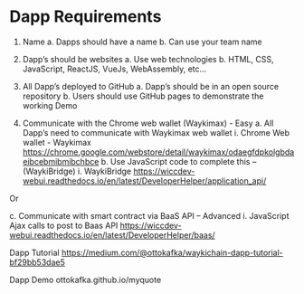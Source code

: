 # Dapp Requirements



1.	Name
a.	Dapps should have a name
b.	Can use your team name

2.	Dapp’s should be websites
a.	Use web technologies
b.	HTML, CSS, JavaScript, ReactJS, VueJs, WebAssembly, etc…

3.	All Dapp’s deployed to GitHub
a.	Dapp’s should be in an open source repository 
b.	Users should use GitHub pages to demonstrate the working Demo

4.	Communicate with the Chrome web wallet (Waykimax) - Easy
a.	All Dapp’s need to communicate with Waykimax web wallet
i.	Chrome Web wallet - Waykimax https://chrome.google.com/webstore/detail/waykimax/odaegfdpkolgbdaeibcebmibmibchbce
b.	Use JavaScript code to complete this – (WaykiBridge)
i.	WaykiBridge
 https://wiccdev-webui.readthedocs.io/en/latest/DeveloperHelper/application_api/

Or

c.	Communicate with smart contract via BaaS API – Advanced 
i.	JavaScript Ajax calls to post to Baas API 
 https://wiccdev-webui.readthedocs.io/en/latest/DeveloperHelper/baas/




Dapp Tutorial 
https://medium.com/@ottokafka/waykichain-dapp-tutorial-bf29bb53dae5

Dapp Demo
ottokafka.github.io/myquote



